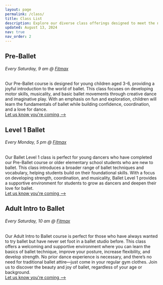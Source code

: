 ```yaml
---
layout: page
permalink: /class/
title: Class List
description: Explore our diverse class offerings designed to meet the needs of dancers of all ages and skill levels.
updated: August 13, 2024
nav: true
nav_order: 2
---
```


## Pre-Ballet
###### Every Saturday, 9 am @ [Fitmax](https://maps.app.goo.gl/JBXejqFpaZuqY8uq5)
Our Pre-Ballet course is designed for young children aged 3-6, providing a joyful introduction to the world of ballet. This class focuses on developing motor skills, musicality, and basic ballet movements through creative dance and imaginative play. With an emphasis on fun and exploration, children will learn the fundamentals of ballet while building confidence, coordination, and a love for dance.  
[Let us know you're coming ⟶](/reservations)

## Level 1 Ballet 
###### Every Monday, 5 pm @ [Fitmax](https://maps.app.goo.gl/JBXejqFpaZuqY8uq5)
Our Ballet Level 1 class is perfect for young dancers who have completed our Pre-Ballet course or older elementary school students who are new to ballet. This class introduces a broader range of ballet techniques and vocabulary, helping students build on their foundational skills. With a focus on developing strength, coordination, and musicality, Ballet Level 1 provides a supportive environment for students to grow as dancers and deepen their love for ballet.  
[Let us know you're coming ⟶](/reservations)

## Adult Intro to Ballet
###### Every Saturday, 10 am @ [Fitmax](https://maps.app.goo.gl/JBXejqFpaZuqY8uq5)
Our Adult Intro to Ballet course is perfect for those who have always wanted to try ballet but have never set foot in a ballet studio before. This class offers a welcoming and supportive environment where you can learn the basics of ballet technique, improve your posture, increase flexibility, and develop strength. No prior dance experience is necessary, and there’s no need for traditional ballet attire—just come in your regular gym clothes. Join us to discover the beauty and joy of ballet, regardless of your age or background.  
[Let us know you're coming ⟶](/reservations)